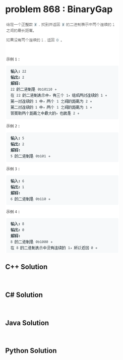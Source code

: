 
# problem 868 : BinaryGap

<img src="https://github.com/Peefy/PeefyLeetCode/blob/master/doc/801-900/868.BinaryGap/problem.png"/>

## C++ Solution

```c++



```

## C# Solution

```csharp



```

## Java Solution

```java



```

## Python Solution

```python



```





